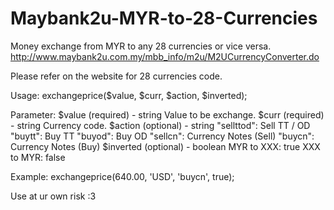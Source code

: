 # Maybank2u-MYR-to-28-Currencies

Money exchange from MYR to any 28 currencies or vice versa.
http://www.maybank2u.com.my/mbb_info/m2u/M2UCurrencyConverter.do

Please refer on the website for 28 currencies code.

Usage:
exchangeprice($value, $curr, $action, $inverted);

Parameter:
$value (required) - string
  Value to be exchange.
$curr (required) - string
  Currency code.
$action (optional) - string
 "sellttod": Sell TT / OD
 "buytt": Buy TT
 "buyod": Buy OD
 "sellcn": Currency Notes (Sell)
 "buycn": Currency Notes (Buy)
$inverted (optional) - boolean
 MYR to XXX: true
 XXX to MYR: false

Example:
exchangeprice(640.00, 'USD', 'buycn', true);

Use at ur own risk :3
